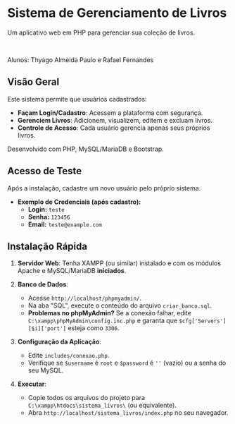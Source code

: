 # Sistema de Gerenciamento de Livros

Um aplicativo web em PHP para gerenciar sua coleção de livros.

<br>

Alunos: Thyago Almeida Paulo e Rafael Fernandes

## Visão Geral

Este sistema permite que usuários cadastrados:
* **Façam Login/Cadastro**: Acessem a plataforma com segurança.
* **Gerenciem Livros**: Adicionem, visualizem, editem e excluam livros.
* **Controle de Acesso**: Cada usuário gerencia apenas seus próprios livros.

Desenvolvido com PHP, MySQL/MariaDB e Bootstrap.

## Acesso de Teste

Após a instalação, cadastre um novo usuário pelo próprio sistema.
* **Exemplo de Credenciais (após cadastro):**
    * **Login:** `teste`
    * **Senha:** `123456`
    * **Email:** `teste@example.com`

## Instalação Rápida

1.  **Servidor Web**: Tenha XAMPP (ou similar) instalado e com os módulos Apache e MySQL/MariaDB **iniciados**.

2.  **Banco de Dados**:
    * Acesse `http://localhost/phpmyadmin/`.
    * Na aba "SQL", execute o conteúdo do arquivo `criar_banco.sql`.
    * **Problemas no phpMyAdmin?** Se a conexão falhar, edite `C:\xampp\phpMyAdmin\config.inc.php` e garanta que `$cfg['Servers'][$i]['port']` esteja como `3306`.

3.  **Configuração da Aplicação**:
    * Edite `includes/conexao.php`.
    * Verifique se `$username` é `root` e `$password` é `''` (vazio) ou a senha do seu MySQL.

4.  **Executar**:
    * Copie todos os arquivos do projeto para `C:\xampp\htdocs\sistema_livros\` (ou equivalente).
    * Abra `http://localhost/sistema_livros/index.php` no seu navegador.
